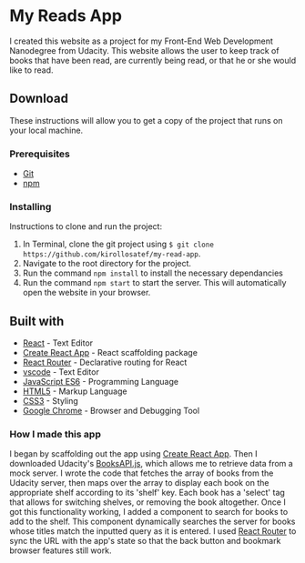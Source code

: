 # My Reads App

I created this website as a project for my Front-End Web Development Nanodegree from Udacity. This website allows the user to keep track of books that have been read, are currently being read, or that he or she would like to read.

## Download

These instructions will allow you to get a copy of the project that runs on your local machine.

### Prerequisites

* [Git](https://git-scm.com/downloads)
* [npm](https://www.npmjs.com/get-npm)

### Installing

Instructions to clone and run the project:

1. In Terminal, clone the git project using `$ git clone https://github.com/kirollosatef/my-read-app`.
2. Navigate to the root directory for the project.
3. Run the command `npm install` to install the necessary dependancies
4. Run the command `npm start` to start the server. This will automatically open the website in your browser.

## Built with

* [React](https://reactjs.org/) - Text Editor
* [Create React App](https://github.com/facebookincubator/create-react-app) - React scaffolding package
* [React Router](https://github.com/ReactTraining/react-router) - Declarative routing for React
* [vscode](https://vscode.com) - Text Editor
* [JavaScript ES6](https://developer.mozilla.org/en-US/docs/Web/JavaScript) - Programming Language
* [HTML5](https://developer.mozilla.org/en-US/docs/Web/Guide/HTML/HTML5) - Markup Language
* [CSS3](https://developer.mozilla.org/en-US/docs/Web/CSS/CSS3) - Styling
* [Google Chrome](https://www.google.com/chrome/) - Browser and Debugging Tool

### How I made this app

I began by scaffolding out the app using [Create React App](https://github.com/facebookincubator/create-react-app). Then I downloaded Udacity's [BooksAPI.js](https://github.com/udacity/reactnd-project-myreads-starter/tree/master/src/booksAPI.js), which allows me to retrieve data from a mock server. I wrote the code that fetches the array of books from the Udacity server, then maps over the array to display each book on the appropriate shelf according to its 'shelf' key. Each book has a 'select' tag that allows for switching shelves, or removing the book altogether. Once I got this functionality working, I added a component to search for books to add to the shelf. This component dynamically searches the server for books whose titles match the inputted query as it is entered. I used [React Router](https://github.com/ReactTraining/react-router) to sync the URL with the app's state so that the back button and bookmark browser features still work.
